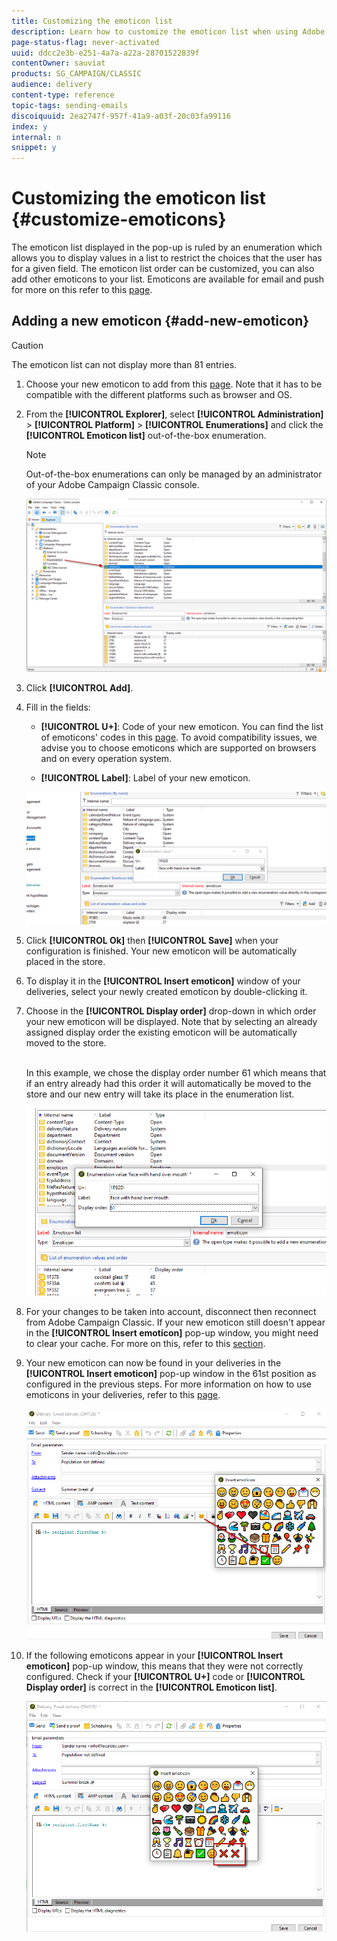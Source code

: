 ```yaml
---
title: Customizing the emoticon list
description: Learn how to customize the emoticon list when using Adobe Campaign Classic.
page-status-flag: never-activated
uuid: ddcc2e3b-e251-4a7a-a22a-28701522839f
contentOwner: sauviat
products: SG_CAMPAIGN/CLASSIC
audience: delivery
content-type: reference
topic-tags: sending-emails
discoiquuid: 2ea2747f-957f-41a9-a03f-20c03fa99116
index: y
internal: n
snippet: y
---
```


# Customizing the emoticon list {#customize-emoticons}

The emoticon list displayed in the pop-up is ruled by an enumeration which allows you to display values in a list to restrict the choices that the user has for a given field.
The emoticon list order can be customized, you can also add other emoticons to your list.
Emoticons are available for email and push for more on this refer to this [page](../../delivery/using/defining-the-email-content.md#inserting-emoticons).

## Adding a new emoticon {#add-new-emoticon}

>[!CAUTION]
>
>The emoticon list can not display more than 81 entries.

1. Choose your new emoticon to add from this [page](https://unicode.org/emoji/charts/full-emoji-list.html). Note that it has to be compatible with the different platforms such as browser and OS.

1. From the **[!UICONTROL Explorer]**, select **[!UICONTROL Administration]** > **[!UICONTROL Platform]** > **[!UICONTROL Enumerations]** and click the **[!UICONTROL Emoticon list]** out-of-the-box enumeration.

    >[!NOTE]
    >
    >Out-of-the-box enumerations can only be managed by an administrator of your Adobe Campaign Classic console.

    ![](assets/emoticon_1.png)

1. Click **[!UICONTROL Add]**.

1. Fill in the fields:

    * **[!UICONTROL U+]**: Code of your new emoticon. You can find the list of emoticons' codes in this [page](https://unicode.org/emoji/charts/full-emoji-list.html).
    To avoid compatibility issues, we advise you to choose emoticons which are supported on browsers and on every operation system.

    * **[!UICONTROL Label]**: Label of your new emoticon.

     ![](assets/emoticon_5.png)

1. Click **[!UICONTROL Ok]** then **[!UICONTROL Save]** when your configuration is finished.
    Your new emoticon will be automatically placed in the store.

1. To display it in the **[!UICONTROL Insert emoticon]** window of your deliveries, select your newly created emoticon by double-clicking it.

1. Choose in the **[!UICONTROL Display order]** drop-down in which order your new emoticon will be displayed. Note that by selecting an already assigned display order the existing emoticon will be automatically moved to the store.

    <br>In this example, we chose the display order number 61 which means that if an entry already had this order it will automatically be moved to the store and our new entry will take its place in the enumeration list.

    ![](assets/emoticon_2.png)

1. For your changes to be taken into account, disconnect then reconnect from Adobe Campaign Classic. If your new emoticon still doesn't appear in the **[!UICONTROL Insert emoticon]** pop-up window, you might need to clear your cache. For more on this, refer to this [section](../../platform/using/faq-campaign-config.md#perform-soft-cache-clear).

1. Your new emoticon can now be found in your deliveries in the **[!UICONTROL Insert emoticon]** pop-up window in the 61st position as configured in the previous steps. For more information on how to use emoticons in your deliveries, refer to this [page](../../delivery/using/defining-the-email-content.md#inserting-emoticons).

    ![](assets/emoticon_4.png)

1. If the following emoticons appear in your **[!UICONTROL Insert emoticon]** pop-up window, this means that they were not correctly configured. Check if your **[!UICONTROL U+]** code or **[!UICONTROL Display order]** is correct in the **[!UICONTROL Emoticon list]**.

    ![](assets/emoticon_6.png)
